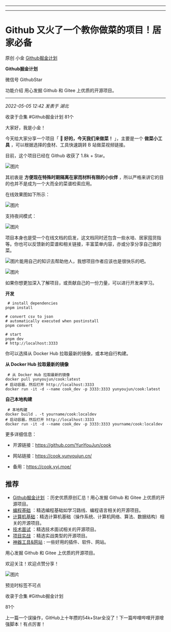 ----------------------------------------
----------------------------------------
#  Github 又火了一个教你做菜的项目！居家必备

原创 小金  [ Github掘金计划 ](javascript:void\(0\);)

**Github掘金计划** ![]()

微信号 GithubStar

功能介绍 用心发掘 Github 和 Gitee 上优质的开源项目。

____

_2022-05-05 12:42_ _发表于 湖北_

收录于合集 #Github掘金计划 81个

大家好，我是小金！

今天给大家分享一个项目「 **🍜 好的，今天我们来做菜！** 」，主要是一个 **做菜小工具** ，可以根据选择的食材、工具快速跳转 B 站做菜视频链接。

目前，这个项目已经在 Github 收获了 1.8k + Star。  

![图片](https://mmbiz.qpic.cn/mmbiz_png/BcyAypujBVakG73HEthibXiaGj0JSrm5XiaNfZ46IkVdbh2fMRvWAoxfoen4G8hKAPNHaDbvnKBxiaxLPzIGAcJDXw/640?wx_fmt=png&wxfrom=5&wx_lazy=1&wx_co=1)

其初衷是 **方便现在特殊时期隔离在家而材料有限的小伙伴** ，所以严格来讲它的目的也并不是成为一个大而全的菜谱检索应用。

在线效果图如下所示：

![图片](https://mmbiz.qpic.cn/mmbiz_png/BcyAypujBVakG73HEthibXiaGj0JSrm5XiaR6RltPzgFibZmEm3z1D1IIbLhZZSx3bHoX0Mb5ZciblumLRe0uWfDfTg/640?wx_fmt=png)

  

支持夜间模式：  

![图片](https://mmbiz.qpic.cn/mmbiz_png/BcyAypujBVakG73HEthibXiaGj0JSrm5XiaMeHkE5YqlTTPmNzZ7dibyxHh1nicY79kjghlkVCsD2blmyD00USkbIWQ/640?wx_fmt=png)

项目本身也是受一个在线文档的启发，这文档同时还包含一些水培、居家囤货指等。你也可以反馈新的菜谱和相关链接，丰富菜单内容，亦或分享分享自己做的菜。

![图片](https://mmbiz.qpic.cn/mmbiz_png/BcyAypujBVakG73HEthibXiaGj0JSrm5XiavmNia4doVmZ0k09Epfib8Aibib4nvRMd6RBJfwYD0llaE78vKnPx3txOGQ/640?wx_fmt=png)能用自己的知识去帮助他人，我想项目作者应该也是很快乐的吧。

![图片](https://mmbiz.qpic.cn/mmbiz_png/BcyAypujBVakG73HEthibXiaGj0JSrm5XiacnIPsHjmEnqfvGGC0VkPeRpiaqaianPcbgTicndiaHCrE2EQzzQDRyAAhQ/640?wx_fmt=png)

如果你想更加深入了解项目，或贡献自己的一份力量，可以进行开发来学习。

 **开发**

    
    
     # install dependencies  
    pnpm install  
      
    # convert csv to json  
    # automatically executed when postinstall  
    pnpm convert  
      
    # start  
    pnpm dev  
    # http://localhost:3333  
    

你可以选择从 Docker Hub 拉取最新的镜像，或本地自行构建。

 **从 Docker Hub 拉取最新的镜像**

    
    
     # 从 Docker Hub 拉取最新的镜像  
    docker pull yunyoujun/cook:latest  
    # 启动容器，然后打开 http://localhost:3333  
    docker run -it -d --name cook_dev -p 3333:3333 yunyoujun/cook:latest  
      
    

 **自己本地构建**

    
    
     # 本地构建  
    docker build . -t yourname/cook:localdev  
    # 启动容器，然后打开 http://localhost:3333  
    docker run -it -d --name cook_dev -p 3333:3333 yourname/cook:localdev  
    

更多详细信息：

  * 开源链接：https://github.com/YunYouJun/cook

  * 网站链接：https://cook.yunyoujun.cn/

  * 备用：https://cook.yyj.moe/

## 推荐

  * [Github掘金计划](https://mp.weixin.qq.com/mp/appmsgalbum?__biz=MzIwNDgzMzI3Mg==&action=getalbum&album_id=1571213952619954180#wechat_redirect) ：历史优质原创汇总！用心发掘 Github 和 Gitee 上优质的开源项目。
  * [编程基础](https://mp.weixin.qq.com/mp/appmsgalbum?action=getalbum&album_id=1632585323454971905&__biz=MzIwNDgzMzI3Mg==#wechat_redirect) ：精选编程基础如学习路线、编程语言相关的开源项目。
  * [计算机基础](https://mp.weixin.qq.com/mp/appmsgalbum?action=getalbum&album_id=1635325633234780161&__biz=MzIwNDgzMzI3Mg==#wechat_redirect)：精选计算机基础（操作系统、计算机网络、算法、数据结构）相关的开源项目。
  * [技术面试](https://mp.weixin.qq.com/mp/appmsgalbum?action=getalbum&album_id=1632589980491366403&__biz=MzIwNDgzMzI3Mg==#wechat_redirect) ：精选技术面试相关的开源项目。
  * [项目实战](https://mp.weixin.qq.com/mp/appmsgalbum?action=getalbum&album_id=1632590550748938241&__biz=MzIwNDgzMzI3Mg==#wechat_redirect) ：精选实战类型的开源项目。
  * [神器工具&网站](https://mp.weixin.qq.com/mp/appmsgalbum?__biz=MzIwNDgzMzI3Mg==&action=getalbum&album_id=1692140336665378820#wechat_redirect) : 一些好用的插件、软件、网站。

  

用心发掘 Github 和 Gitee 上优质的开源项目。

欢迎关注！欢迎点赞分享！

  

![图片](https://mmbiz.qpic.cn/mmbiz_jpg/BcyAypujBVZqeicvzhcGl7FLyAw3Xsu2POdZOiaPnQXryMp8gyzkcKF4NGgOydQcCWhicNREhf8fQ1euq2lTzhrtA/640?wx_fmt=jpeg)

预览时标签不可点

收录于合集 #Github掘金计划

81个

上一篇一个误操作，GitHub上十年攒的54k+Star全没了！下一篇哔哩哔哩开源增强脚本！有点厉害！

